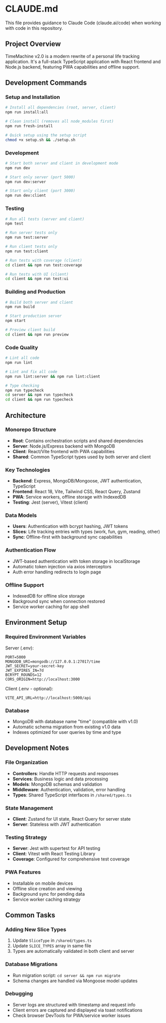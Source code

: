 # CLAUDE.md

This file provides guidance to Claude Code (claude.ai/code) when working with code in this repository.

## Project Overview

TimeMachine v2.0 is a modern rewrite of a personal life tracking application. It's a full-stack TypeScript application with React frontend and Node.js backend, featuring PWA capabilities and offline support.

## Development Commands

### Setup and Installation
```bash
# Install all dependencies (root, server, client)
npm run install:all

# Clean install (removes all node_modules first)
npm run fresh-install

# Quick setup using the setup script
chmod +x setup.sh && ./setup.sh
```

### Development
```bash
# Start both server and client in development mode
npm run dev

# Start only server (port 5000)
npm run dev:server

# Start only client (port 3000)
npm run dev:client
```

### Testing
```bash
# Run all tests (server and client)
npm test

# Run server tests only
npm run test:server

# Run client tests only
npm run test:client

# Run tests with coverage (client)
cd client && npm run test:coverage

# Run tests with UI (client)
cd client && npm run test:ui
```

### Building and Production
```bash
# Build both server and client
npm run build

# Start production server
npm start

# Preview client build
cd client && npm run preview
```

### Code Quality
```bash
# Lint all code
npm run lint

# Lint and fix all code
npm run lint:server && npm run lint:client

# Type checking
npm run typecheck
cd server && npm run typecheck
cd client && npm run typecheck
```

## Architecture

### Monorepo Structure
- **Root**: Contains orchestration scripts and shared dependencies
- **Server**: Node.js/Express backend with MongoDB
- **Client**: React/Vite frontend with PWA capabilities  
- **Shared**: Common TypeScript types used by both server and client

### Key Technologies
- **Backend**: Express, MongoDB/Mongoose, JWT authentication, TypeScript
- **Frontend**: React 18, Vite, Tailwind CSS, React Query, Zustand
- **PWA**: Service workers, offline storage with IndexedDB
- **Testing**: Jest (server), Vitest (client)

### Data Models
- **Users**: Authentication with bcrypt hashing, JWT tokens
- **Slices**: Life tracking entries with types (work, fun, gym, reading, other)
- **Sync**: Offline-first with background sync capabilities

### Authentication Flow
- JWT-based authentication with token storage in localStorage
- Automatic token injection via axios interceptors
- Auth error handling redirects to login page

### Offline Support
- IndexedDB for offline slice storage
- Background sync when connection restored
- Service worker caching for app shell

## Environment Setup

### Required Environment Variables
Server (.env):
```
PORT=5000
MONGODB_URI=mongodb://127.0.0.1:27017/time
JWT_SECRET=your-secret-key
JWT_EXPIRES_IN=7d
BCRYPT_ROUNDS=12
CORS_ORIGIN=http://localhost:3000
```

Client (.env - optional):
```
VITE_API_URL=http://localhost:5000/api
```

### Database
- MongoDB with database name "time" (compatible with v1.0)
- Automatic schema migration from existing v1.0 data
- Indexes optimized for user queries by time and type

## Development Notes

### File Organization
- **Controllers**: Handle HTTP requests and responses
- **Services**: Business logic and data processing  
- **Models**: MongoDB schemas and validation
- **Middleware**: Authentication, validation, error handling
- **Types**: Shared TypeScript interfaces in `/shared/types.ts`

### State Management
- **Client**: Zustand for UI state, React Query for server state
- **Server**: Stateless with JWT authentication

### Testing Strategy
- **Server**: Jest with supertest for API testing
- **Client**: Vitest with React Testing Library
- **Coverage**: Configured for comprehensive test coverage

### PWA Features
- Installable on mobile devices
- Offline slice creation and viewing
- Background sync for pending data
- Service worker caching strategy

## Common Tasks

### Adding New Slice Types
1. Update `SliceType` in `/shared/types.ts`
2. Update `SLICE_TYPES` array in same file
3. Types are automatically validated in both client and server

### Database Migrations
- Run migration script: `cd server && npm run migrate`
- Schema changes are handled via Mongoose model updates

### Debugging
- Server logs are structured with timestamp and request info
- Client errors are captured and displayed via toast notifications
- Check browser DevTools for PWA/service worker issues